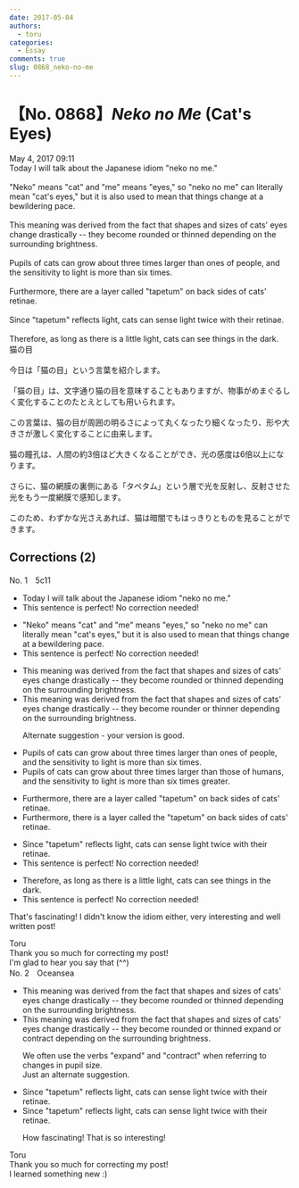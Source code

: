 ```yaml
---
date: 2017-05-04
authors:
  - toru
categories:
  - Essay
comments: true
slug: 0868_neko-no-me
---
```


# 【No. 0868】<strong><em>Neko no Me</strong></em> (Cat's Eyes)
<div class="date">May 4, 2017 09:11</div>
<div id="post"><div id="body_show_ori">
Today I will talk about the Japanese idiom "neko no me."<br/><br/>"Neko" means "cat" and "me" means "eyes," so "neko no me" can literally mean "cat's eyes," but it is also used to mean that things change at a bewildering pace.<br/><br/>This meaning was derived from the fact that shapes and sizes of cats' eyes change drastically -- they become rounded or thinned depending on the surrounding brightness.<br/><br/>Pupils of cats can grow about three times larger than ones of people, and the sensitivity to light is more than six times.<br/><br/>Furthermore, there are a layer called "tapetum" on back sides of cats' retinae.<br/><br/>Since "tapetum" reflects light, cats can sense light twice with their retinae.<br/><br/>Therefore, as long as there is a little light, cats can see things in the dark.
</div></div>

<!-- more -->

<div id="post_ja"><div id="body_show_mo">
猫の目<br/><br/>今日は「猫の目」という言葉を紹介します。<br/><br/>「猫の目」は、文字通り猫の目を意味することもありますが、物事がめまぐるしく変化することのたとえとしても用いられます。<br/><br/>この言葉は、猫の目が周囲の明るさによって丸くなったり細くなったり、形や大きさが激しく変化することに由来します。<br/><br/>猫の瞳孔は、人間の約3倍ほど大きくなることができ、光の感度は6倍以上になります。<br/><br/>さらに、猫の網膜の裏側にある「タペタム」という層で光を反射し、反射させた光をもう一度網膜で感知します。<br/><br/>このため、わずかな光さえあれば、猫は暗闇でもはっきりとものを見ることができます。
</div></div>

## Corrections (2)
<div id="block"><div class="first_name"> No. 1　<span class="just_name">5c11</span></div><div id="block2">
<ul class="correction_field">
<li class="incorrect">Today I will talk about the Japanese idiom "neko no me."</li>
<li class="corrected perfect">This sentence is perfect! No correction needed!</li>
</ul>
<ul class="correction_field">
<li class="incorrect">"Neko" means "cat" and "me" means "eyes," so "neko no me" can literally mean "cat's eyes," but it is also used to mean that things change at a bewildering pace.</li>
<li class="corrected perfect">This sentence is perfect! No correction needed!</li>
</ul>
<ul class="correction_field">
<li class="incorrect">This meaning was derived from the fact that shapes and sizes of cats' eyes change drastically -- they become rounded or thinned depending on the surrounding brightness.</li>
<li class="corrected correct">
This meaning was derived from the fact that shapes and sizes of cats' eyes change drastically -- they become rounde<span class="f_red">r</span> or thinne<span class="f_red">r</span> depending on the surrounding brightness.
<p class="correction_comment">Alternate suggestion - your version is good.</p>
</li>
</ul>
<ul class="correction_field">
<li class="incorrect">Pupils of cats can grow about three times larger than ones of people, and the sensitivity to light is more than six times.</li>
<li class="corrected correct">
Pupils of cats can grow about three times larger than <span class="f_red">those</span> of <span class="f_red">humans</span>, and the sensitivity to light is more than six times <span class="f_blue">greater</span>.
</li>
</ul>
<ul class="correction_field">
<li class="incorrect">Furthermore, there are a layer called "tapetum" on back sides of cats' retinae.</li>
<li class="corrected correct">
Furthermore, there <span class="f_red">is</span> a layer called <span class="f_blue">the</span> "tapetum" on back sides of cats' retinae.
</li>
</ul>
<ul class="correction_field">
<li class="incorrect">Since "tapetum" reflects light, cats can sense light twice with their retinae.</li>
<li class="corrected perfect">This sentence is perfect! No correction needed!</li>
</ul>
<ul class="correction_field">
<li class="incorrect">Therefore, as long as there is a little light, cats can see things in the dark.</li>
<li class="corrected perfect">This sentence is perfect! No correction needed!</li>
</ul>
<p class="comment_small">
 That's fascinating! I didn't know the idiom either, very interesting and well written post!
</p>

</div><div class="name"><span class="just_name">Toru</span><br>
Thank you so much for correcting my post!<br/>I'm glad to hear you say that (^^)
</div>
</div>
<div id="block"><div class="first_name"> No. 2　<span class="just_name">Oceansea</span></div><div id="block2">
<ul class="correction_field">
<li class="incorrect">This meaning was derived from the fact that shapes and sizes of cats' eyes change drastically -- they become rounded or thinned depending on the surrounding brightness.</li>
<li class="corrected correct">
This meaning was derived from the fact that shapes and sizes of cats' eyes change drastically -- they <span class="f_gray"><span class="sline">become rounded or thinned</span></span> <span class="f_blue">expand or contract </span>depending on the surrounding brightness.
<p class="correction_comment">We often use the verbs "expand" and "contract" when referring to changes in pupil size.<br/>Just an alternate suggestion.</p>
</li>
</ul>
<ul class="correction_field">
<li class="incorrect">Since "tapetum" reflects light, cats can sense light twice with their retinae.</li>
<li class="corrected correct">
Since "tapetum" reflects light, cats can sense light twice with their retinae.
<p class="correction_comment">How fascinating! That is so interesting!</p>
</li>
</ul>
</div><div class="name"><span class="just_name">Toru</span><br>
Thank you so much for correcting my post!<br/>I learned something new :)
</div>
</div>
